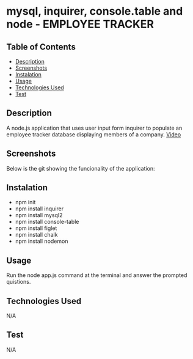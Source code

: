 # mysql, inquirer, console.table and node - EMPLOYEE TRACKER

## Table of Contents
- [Description](#Description)
- [Screenshots](#Screenshots)
- [Instalation](#Instalation)
- [Usage](#Usage)
- [Technologies Used](#TechnologiesUsed)
- [Test](#Test)

## Description
A node.js application that uses user input form inquirer to populate an employee tracker database displaying members of a company.
[Video](https://drive.google.com/file/d/1CeJZLMt6jFI5jMMNg8hekiXFyndV79Qt/view)
## Screenshots
Below is the git showing the funcionality of the application:

## Instalation 
* npm init
* npm install inquirer
* npm install mysql2
* npm install console-table
* npm install figlet
* npm install chalk
* npm install nodemon
## Usage 
Run the node app.js command at the terminal and answer the prompted quistions.
## Technologies Used
N/A

## Test
N/A